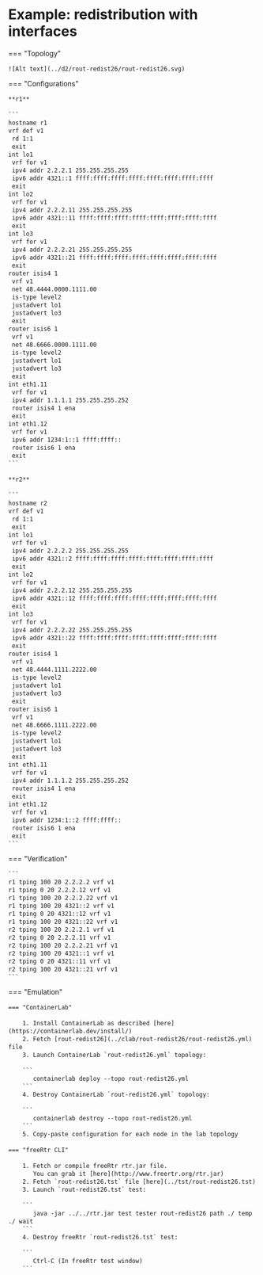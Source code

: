 # Example: redistribution with interfaces

=== "Topology"

    ![Alt text](../d2/rout-redist26/rout-redist26.svg)

=== "Configurations"

    **r1**

    ```
    hostname r1
    vrf def v1
     rd 1:1
     exit
    int lo1
     vrf for v1
     ipv4 addr 2.2.2.1 255.255.255.255
     ipv6 addr 4321::1 ffff:ffff:ffff:ffff:ffff:ffff:ffff:ffff
     exit
    int lo2
     vrf for v1
     ipv4 addr 2.2.2.11 255.255.255.255
     ipv6 addr 4321::11 ffff:ffff:ffff:ffff:ffff:ffff:ffff:ffff
     exit
    int lo3
     vrf for v1
     ipv4 addr 2.2.2.21 255.255.255.255
     ipv6 addr 4321::21 ffff:ffff:ffff:ffff:ffff:ffff:ffff:ffff
     exit
    router isis4 1
     vrf v1
     net 48.4444.0000.1111.00
     is-type level2
     justadvert lo1
     justadvert lo3
     exit
    router isis6 1
     vrf v1
     net 48.6666.0000.1111.00
     is-type level2
     justadvert lo1
     justadvert lo3
     exit
    int eth1.11
     vrf for v1
     ipv4 addr 1.1.1.1 255.255.255.252
     router isis4 1 ena
     exit
    int eth1.12
     vrf for v1
     ipv6 addr 1234:1::1 ffff:ffff::
     router isis6 1 ena
     exit
    ```

    **r2**

    ```
    hostname r2
    vrf def v1
     rd 1:1
     exit
    int lo1
     vrf for v1
     ipv4 addr 2.2.2.2 255.255.255.255
     ipv6 addr 4321::2 ffff:ffff:ffff:ffff:ffff:ffff:ffff:ffff
     exit
    int lo2
     vrf for v1
     ipv4 addr 2.2.2.12 255.255.255.255
     ipv6 addr 4321::12 ffff:ffff:ffff:ffff:ffff:ffff:ffff:ffff
     exit
    int lo3
     vrf for v1
     ipv4 addr 2.2.2.22 255.255.255.255
     ipv6 addr 4321::22 ffff:ffff:ffff:ffff:ffff:ffff:ffff:ffff
     exit
    router isis4 1
     vrf v1
     net 48.4444.1111.2222.00
     is-type level2
     justadvert lo1
     justadvert lo3
     exit
    router isis6 1
     vrf v1
     net 48.6666.1111.2222.00
     is-type level2
     justadvert lo1
     justadvert lo3
     exit
    int eth1.11
     vrf for v1
     ipv4 addr 1.1.1.2 255.255.255.252
     router isis4 1 ena
     exit
    int eth1.12
     vrf for v1
     ipv6 addr 1234:1::2 ffff:ffff::
     router isis6 1 ena
     exit
    ```

=== "Verification"

    ```
    r1 tping 100 20 2.2.2.2 vrf v1
    r1 tping 0 20 2.2.2.12 vrf v1
    r1 tping 100 20 2.2.2.22 vrf v1
    r1 tping 100 20 4321::2 vrf v1
    r1 tping 0 20 4321::12 vrf v1
    r1 tping 100 20 4321::22 vrf v1
    r2 tping 100 20 2.2.2.1 vrf v1
    r2 tping 0 20 2.2.2.11 vrf v1
    r2 tping 100 20 2.2.2.21 vrf v1
    r2 tping 100 20 4321::1 vrf v1
    r2 tping 0 20 4321::11 vrf v1
    r2 tping 100 20 4321::21 vrf v1
    ```

=== "Emulation"

    === "ContainerLab"

        1. Install ContainerLab as described [here](https://containerlab.dev/install/)  
        2. Fetch [rout-redist26](../clab/rout-redist26/rout-redist26.yml) file  
        3. Launch ContainerLab `rout-redist26.yml` topology:  

        ```
           containerlab deploy --topo rout-redist26.yml  
        ```
        4. Destroy ContainerLab `rout-redist26.yml` topology:  

        ```
           containerlab destroy --topo rout-redist26.yml  
        ```
        5. Copy-paste configuration for each node in the lab topology

    === "freeRtr CLI"

        1. Fetch or compile freeRtr rtr.jar file.  
           You can grab it [here](http://www.freertr.org/rtr.jar)  
        2. Fetch `rout-redist26.tst` file [here](../tst/rout-redist26.tst)  
        3. Launch `rout-redist26.tst` test:  

        ```
           java -jar ../../rtr.jar test tester rout-redist26 path ./ temp ./ wait
        ```
        4. Destroy freeRtr `rout-redist26.tst` test:  

        ```
           Ctrl-C (In freeRtr test window)
        ```

